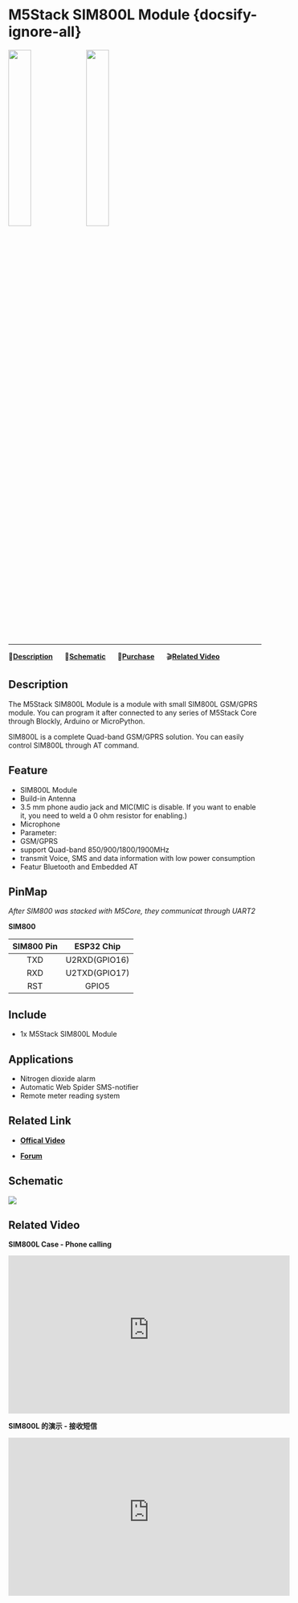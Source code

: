 # M5Stack SIM800L Module {docsify-ignore-all}

<img src="assets/img/product_pics/module/module_sim800_01.png" width="30%" height="30%"> <img src="assets/img/product_pics/module/module_sim800_02.png" width="30%" height="30%">

***

:memo:**[Description](#Description)**&nbsp;&nbsp;&nbsp;&nbsp;&nbsp;&nbsp;:electric_plug:**[Schematic](#Schematic)**&nbsp;&nbsp;&nbsp;&nbsp;&nbsp;&nbsp;🛒**[Purchase](https://www.aliexpress.com/store/product/M5Stack-Official-In-Stock-GSM-Module-SIM800L-Stackable-IoT-Development-Board-for-Arduino-ESP32-with-MIC/3226069_32843211923.html?spm=2114.12010615.8148356.20.25e96be7xE1y22.html)**&nbsp;&nbsp;&nbsp;&nbsp;&nbsp;&nbsp;:clapper:**[Related Video](#Related-Video)**

## Description

The M5Stack SIM800L Module is a module with small SIM800L GSM/GPRS module. You can program it after connected to any series of M5Stack Core through Blockly, Arduino or MicroPython.

SIM800L is a complete Quad-band GSM/GPRS solution. You can easily control SIM800L through AT command.

## Feature

-  SIM800L Module
-  Build-in Antenna
-  3.5 mm phone audio jack and MIC(MIC is disable. If you want to enable it, you need to weld a 0 ohm resistor for enabling.)
-  Microphone
-  Parameter:
-  GSM/GPRS
-  support Quad-band 850/900/1800/1900MHz
-  transmit Voice, SMS and data information with low power consumption
-  Featur Bluetooth and Embedded AT

## PinMap

*After SIM800 was stacked with M5Core, they communicat through UART2*

**SIM800**

| SIM800 Pin        | ESP32 Chip      |
| :----------:  |:------------: |
| TXD        | U2RXD(GPIO16)         |
| RXD        | U2TXD(GPIO17)         |
| RST        | GPIO5         |

## Include

-  1x M5Stack SIM800L Module

## Applications

-  Nitrogen dioxide alarm
-  Automatic Web Spider SMS-notifier
-  Remote meter reading system

## Related Link

- **[Offical Video](https://www.youtube.com/channel/UCozgFVglWYQXbvTmGyS739w)**

- **[Forum](http://forum.m5stack.com/)**

<!-- -  **[SIM800L Info](http://simcomm2m.com/En/module/detail.aspx?id=138)**
   (SIM800L) -->

<!-- ## Example

### 1. Arduino IDE

Here's a example using SIM800 for sending SMS

```arduino
/*
* Master.ino
*/
Serial2.begin(9600, SERIAL_8N1, 16, 17);

/* LoRaWAN Init */
//entry test mode
Serial2.print("AT+Mode=Test");
//Configure the modem,like Freq, SF, BW, Preamble length, TX output power
Serial2.print("AT+TEST=RFCFG,472.3,8,250,8,8,20");
//send data as HEX format
Serial2.print("AT+TEST=TXLRPKT,"00 00 01 00 00 AF 80 07 02 00 00 39"");
``` -->

## Schematic

<img src="assets/img/product_pics/module/sim800_sch.png">

## Related Video

**SIM800L Case - Phone calling**

<iframe width="560" height="315" src="https://m5stack.oss-cn-shenzhen.aliyuncs.com/video/Blog/Twitch201901/M5Stack%20Phone.mp4" frameborder="0" allow="accelerometer; autoplay; encrypted-media; gyroscope; picture-in-picture" allowfullscreen></iframe>

**SIM800L 的演示 - 接收短信**

<iframe width="560" height="315" src="https://m5stack.oss-cn-shenzhen.aliyuncs.com/video/Blog/Twitch201901/SMS%20Receive.mp4" frameborder="0" allow="accelerometer; autoplay; encrypted-media; gyroscope; picture-in-picture" allowfullscreen></iframe>